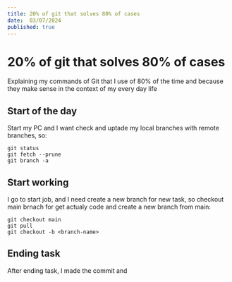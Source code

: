 ```yaml
---
title: 20% of git that solves 80% of cases
date:  03/07/2024
published: true 
---
```


# 20% of git that solves 80% of cases

Explaining my commands of Git that I use of 80% of the time and because they make
sense in the context of my every day life

## Start of the day

Start my PC and I want check and uptade my local branches with remote branches, so:

```shell
git status
git fetch --prune
git branch -a

```

## Start working

I go to start job, and I need create a new branch for new task,
so checkout main brnach for get actualy code and create a new
branch from main:

```shell
git checkout main
git pull
git checkout -b <branch-name>
```

## Ending task

After ending task, I made the commit and <F6>
